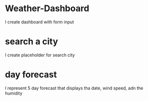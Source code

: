 # Weather-Dashboard

I create dashboard with form input

# search a city 

I create placeholder for search city

# day forecast

I represent 5 day forecast that displays tha date, wind speed, adn the humidity




